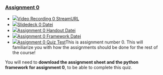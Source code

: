 ### [Assignment 0](https://moodle.jku.at/jku/course/view.php?id=11569#section-5)


* [![](https://moodle.jku.at/jku/theme/image.php/classic/streamurl/1600773234/icon)Video Recording 0 StreamURL](https://moodle.jku.at/jku/mod/streamurl/view.php?id=4410155)
* [![](https://moodle.jku.at/jku/theme/image.php/classic/core/1600773234/f/pdf-24)Slidedeck 0 Datei](https://moodle.jku.at/jku/mod/resource/view.php?id=4405234)
* [![](https://moodle.jku.at/jku/theme/image.php/classic/core/1600773234/f/pdf-24)Assignment 0 Handout Datei](https://moodle.jku.at/jku/mod/resource/view.php?id=4404807)
* [![](https://moodle.jku.at/jku/theme/image.php/classic/core/1600773234/f/archive-24)Assignment 0 Framework Datei](https://moodle.jku.at/jku/mod/resource/view.php?id=4404447)
* [![](https://moodle.jku.at/jku/theme/image.php/classic/quiz/1600773234/icon)Assignment 0 Quiz Test](https://moodle.jku.at/jku/mod/quiz/view.php?id=4394641)This is assignment number 0. This will familiarize you with how the assignments should be done for the rest of the course!

You will need to **download the assignment sheet and the python framework for assignment 0**, to be able to complete this quiz.



